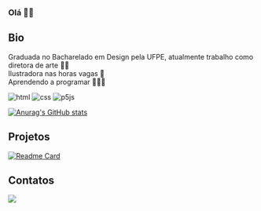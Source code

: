 ### Olá 🤙🏽

## Bio

Graduada no Bacharelado em Design pela UFPE, atualmente trabalho como diretora de arte ✍🏼
<br>Ilustradora nas horas vagas 🎨
<br>Aprendendo a programar ✌🏼✨

![html](https://img.shields.io/badge/HTML5-E34F26?style=for-the-badge&logo=html5&logoColor=white)
![css](https://img.shields.io/badge/CSS3-1572B6?style=for-the-badge&logo=css3&logoColor=white)
![p5js](https://img.shields.io/badge/p5%20js-ED225D?style=for-the-badge&logo=p5dotjs&logoColor=white)

[![Anurag's GitHub stats](https://github-readme-stats.vercel.app/api?username=lululofi&theme=tokyonight)](https://github.com/anuraghazra/github-readme-stats)

## Projetos

[![Readme Card](https://github-readme-stats.vercel.app/api/pin/?username=lululofi&repo=lululofi.github.io&theme=tokyonight)](https://github.com/lululofi/lululofi.github.io)

## Contatos

[<img src='https://img.shields.io/badge/LinkedIn-0077B5?style=for-the-badge&logo=linkedin&logoColor=white'>](https://www.linkedin.com/in/luana-moreira-184b79166/)


<!--
**lululofi/lululofi** is a ✨ _special_ ✨ repository because its `README.md` (this file) appears on your GitHub profile.

Here are some ideas to get you started:

- 🔭 I’m currently working on ...
- 🌱 I’m currently learning ...
- 👯 I’m looking to collaborate on ...
- 🤔 I’m looking for help with ...
- 💬 Ask me about ...
- 📫 How to reach me: ...
- 😄 Pronouns: ...
- ⚡ Fun fact: ...
-->
